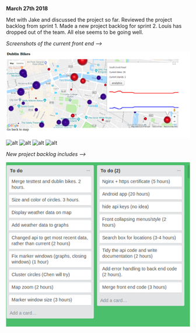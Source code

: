 **March 27th 2018**

Met with Jake and discussed the project so far. Reviewed the project backlog from sprint 1. Made a new project backlog for sprint 2.
Louis has dropped out of the team. All else seems to be going well.

*Screenshots of the current front end -->*

![alt](images/s1.png)
![alt](images/s2.png)
![alt](images/s3.png)
![alt](images/s4.png)
![alt](images/s5.png)

*New project backlog includes -->*

![picture](https://github.com/Ematrix163/Dublin_bikes/blob/master/docs/Dublin%20Bikes%20Sprint%202%20%20%20Trello.png)
